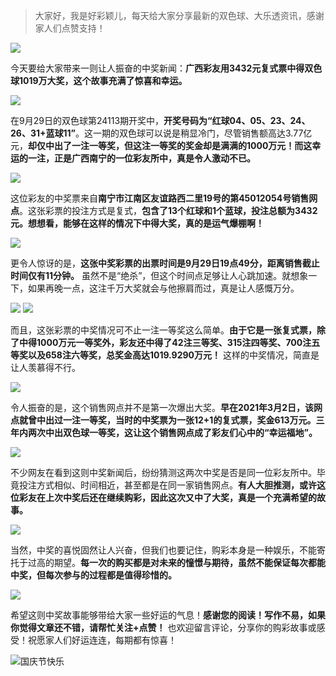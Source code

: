 
> 大家好，我是好彩颖儿，每天给大家分享最新的双色球、大乐透资讯，感谢家人们点赞支持！

![](https://cdn.jsdelivr.net/gh/wangwenjie1314/PicCDN/2024-9-30/1727652357328-image.png)

今天要给大家带来一则让人振奋的中奖新闻：**广西彩友用3432元复式票中得双色球1019万大奖，这个故事充满了惊喜和幸运。**


![](https://cdn.jsdelivr.net/gh/wangwenjie1314/PicCDN/2024-10-1/1727739639810-image.png)


在9月29日的双色球第24113期开奖中，**开奖号码为“红球04、05、23、24、26、31+蓝球11”**。这一期的双色球可以说是稍显冷门，尽管销售额高达3.77亿元，**却仅中出了一注一等奖，但这注一等奖的奖金却是满满的1000万元！而这幸运的一注，正是广西南宁的一位彩友所中，真是令人激动不已。**


![](https://cdn.jsdelivr.net/gh/wangwenjie1314/PicCDN/2024-10-1/1727739654563-image.png)


这位彩友的中奖票来自**南宁市江南区友谊路西二里19号的第45012054号销售网点**。这张彩票的投注方式是复式，**包含了13个红球和1个蓝球，投注总额为3432元。想想看，能够在这样的情况下中得大奖，真的是运气爆棚啊！**


![](https://cdn.jsdelivr.net/gh/wangwenjie1314/PicCDN/2024-10-1/1727739526938-image.png)


更令人惊讶的是，**这张中奖彩票的出票时间是9月29日19点49分，距离销售截止时间仅有11分钟。** 虽然不是“绝杀”，但这个时间点足够让人心跳加速。就想象一下，如果再晚一点，这注千万大奖就会与他擦肩而过，真是让人感慨万分。


![](https://cdn.jsdelivr.net/gh/wangwenjie1314/PicCDN/2024-10-1/1727739672038-image.png)
![](https://cdn.jsdelivr.net/gh/wangwenjie1314/PicCDN/2024-10-1/1727739764722-image.png)



而且，这张彩票的中奖情况可不止一注一等奖这么简单。**由于它是一张复式票，除了中得1000万元一等奖外，彩友还中得了42注三等奖、315注四等奖、700注五等奖以及658注六等奖，总奖金高达1019.9290万元！** 这样的中奖情况，简直是让人羡慕得不行。


![](https://cdn.jsdelivr.net/gh/wangwenjie1314/PicCDN/2024-10-1/1727739937222-image.png)


令人振奋的是，这个销售网点并不是第一次爆出大奖。**早在2021年3月2日，该网点就曾中出过一注一等奖，当时的中奖票为一张12+1的复式票，奖金613万元。三年内两次中出双色球一等奖，这让这个销售网点成了彩友们心中的“幸运福地”。**


![](https://cdn.jsdelivr.net/gh/wangwenjie1314/PicCDN/2024-10-1/1727739785483-image.png)


不少网友在看到这则中奖新闻后，纷纷猜测这两次中奖是否是同一位彩友所中。毕竟投注方式相似、时间相近，甚至都是在同一家销售网点。**有人大胆推测，或许这位彩友在上次中奖后还在继续购彩，因此这次又中了大奖，真是一个充满希望的故事。**


![](https://cdn.jsdelivr.net/gh/wangwenjie1314/PicCDN/2024-10-1/1727739812338-image.png)


当然，中奖的喜悦固然让人兴奋，但我们也要记住，购彩本身是一种娱乐，不能寄托于过高的期望。**每一次的购买都是对未来的憧憬与期待，虽然不能保证每次都能中奖，但每次参与的过程都是值得珍惜的。**


![](https://cdn.jsdelivr.net/gh/wangwenjie1314/PicCDN/2024-10-1/1727739848036-image.png)


希望这则中奖故事能够带给大家一些好运的气息！**感谢您的阅读！写作不易，如果你觉得文章还不错，请帮忙关注+点赞！** 也欢迎留言评论，分享你的购彩故事或感受！祝愿家人们好运连连，每期都有惊喜！


![国庆节快乐](https://cdn.jsdelivr.net/gh/wangwenjie1314/PicCDN/2024-10-1/1727739882993-image.png)
